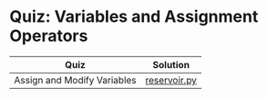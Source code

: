 # Quiz: Variables and Assignment Operators

| Quiz | Solution |
| --- | --- |
| Assign and Modify Variables | [reservoir.py](https://github.com/andreyyohanes/Udacity-Introduction-to-Python-Programming/blob/main/01%20Data%20Types%20and%20Operators/02%20Quiz%20Variables%20and%20Assignment%20Operators/reservoir.py) |
